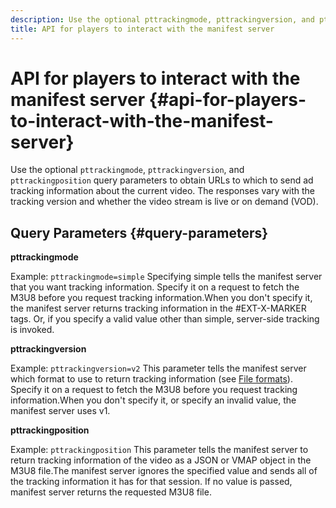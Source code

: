 ```yaml
---
description: Use the optional pttrackingmode, pttrackingversion, and pttrackingposition query parameters to obtain URLs to which to send ad tracking information about the current video. The responses vary with the tracking version and whether the video stream is live or on demand (VOD).
title: API for players to interact with the manifest server
---
```


# API for players to interact with the manifest server {#api-for-players-to-interact-with-the-manifest-server}

Use the optional `pttrackingmode`, `pttrackingversion`, and `pttrackingposition` query parameters to obtain URLs to which to send ad tracking information about the current video. The responses vary with the tracking version and whether the video stream is live or on demand (VOD).

## Query Parameters {#query-parameters}

**pttrackingmode**

Example: `pttrackingmode=simple`
Specifying simple tells the manifest server that you want tracking information.
Specify it on a request to fetch the M3U8 before you request tracking information.When you don't specify it, the manifest server returns tracking information in the #EXT-X-MARKER tags.
Or, if you specify a valid value other than simple, server-side tracking is invoked.

**pttrackingversion**

Example: `pttrackingversion=v2`
This parameter tells the manifest server which format to use to return tracking information (see [File formats](/help/primetime-ad-insertion/~old-msapi-topics/ms-list-file-formats/ms-api-file-formats.md)).
Specify it on a request to fetch the M3U8 before you request tracking information.When you don't specify it, or specify an invalid value, the manifest server uses v1.

**pttrackingposition**

Example: `pttrackingposition`
This parameter tells the manifest server to return tracking information of the video as a JSON or VMAP object in the M3U8 file.The manifest server ignores the specified value and sends all of the tracking information it has for that session. If no value is passed, manifest server returns the requested M3U8 file.
